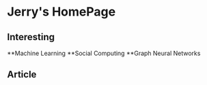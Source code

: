 # Jerry's HomePage
## Interesting
   **Machine Learning
   **Social Computing
   **Graph Neural Networks
## Article
